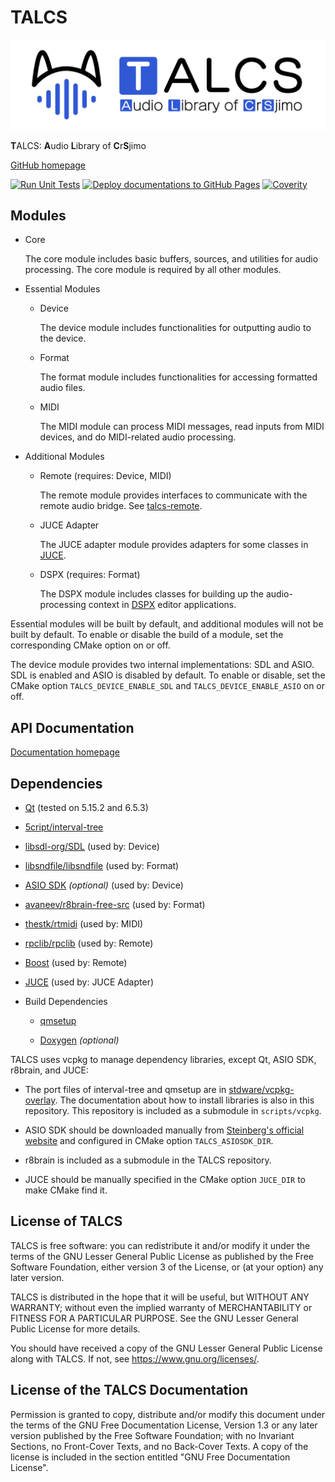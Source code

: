 # TALCS

![TALCS Logo](https://raw.githubusercontent.com/CrSjimo/talcs/main/doc/talcs.svg)

<b>T</b>ALCS: <b>A</b>udio <b>L</b>ibrary of <b>C</b>r<b>S</b>jimo

[GitHub homepage](https://github.com/CrSjimo/talcs)

[![Run Unit Tests](https://github.com/CrSjimo/talcs/actions/workflows/run-unit-tests.yaml/badge.svg)](https://github.com/CrSjimo/talcs/actions/workflows/run-unit-tests.yaml)
[![Deploy documentations to GitHub Pages](https://github.com/CrSjimo/talcs/actions/workflows/deploy-docs.yaml/badge.svg)](https://github.com/CrSjimo/talcs/actions/workflows/deploy-docs.yaml)
[![Coverity](https://scan.coverity.com/projects/29491/badge.svg)](https://scan.coverity.com/projects/crsjimo-talcs)

## Modules

- Core
  
  The core module includes basic buffers, sources, and utilities for audio processing. The core module is required by all other modules.

- Essential Modules
  
  - Device
    
    The device module includes functionalities for outputting audio to the device.
  
  - Format
    
    The format module includes functionalities for accessing formatted audio files.
  
  - MIDI
    
    The MIDI module can process MIDI messages, read inputs from MIDI devices, and do MIDI-related audio processing.

- Additional Modules
  
  - Remote (requires: Device, MIDI)
    
    The remote module provides interfaces to communicate with the remote audio bridge. See [talcs-remote](https://github.com/CrSjimo/talcs-remote).
  
  - JUCE Adapter
    
    The JUCE adapter module provides adapters for some classes in [JUCE](https://github.com/juce-framework/JUCE).
  
  - DSPX (requires: Format)
    
    The DSPX module includes classes for building up the audio-processing context in [DSPX](https://github.com/diffscope/opendspx/) editor applications.

Essential modules will be built by default, and additional modules will not be built by default. To enable or disable the build of a module, set the corresponding CMake option on or off.

The device module provides two internal implementations: SDL and ASIO. SDL is enabled and ASIO is disabled by default. To enable or disable, set the CMake option `TALCS_DEVICE_ENABLE_SDL` and `TALCS_DEVICE_ENABLE_ASIO` on or off.

## API Documentation

[Documentation homepage](https://talcs.sjimo.dev/)

## Dependencies

- [Qt](https://qt-project.org/) (tested on 5.15.2 and 6.5.3)

- [5cript/interval-tree](https://github.com/5cript/interval-tree)

- [libsdl-org/SDL](https://github.com/libsdl-org/SDL) (used by: Device)

- [libsndfile/libsndfile](https://github.com/libsndfile/libsndfile) (used by: Format)

- [ASIO SDK](https://www.steinberg.net/developers/) <i>(optional)</i> (used by: Device)

- [avaneev/r8brain-free-src](https://github.com/avaneev/r8brain-free-src) (used by: Format)

- [thestk/rtmidi](https://github.com/thestk/rtmidi) (used by: MIDI)

- [rpclib/rpclib](https://github.com/rpclib/rpclib) (used by: Remote)

- [Boost](https://www.boost.org/) (used by: Remote)

- [JUCE](https://github.com/juce-framework/JUCE) (used by: JUCE Adapter)

- Build Dependencies
  
  - [qmsetup](https://github.com/stdware/qmsetup)
  
  - [Doxygen](https://www.doxygen.nl/) <i>(optional)</i>

TALCS uses vcpkg to manage dependency libraries, except Qt, ASIO SDK, r8brain, and JUCE:

- The port files of interval-tree and qmsetup are in [stdware/vcpkg-overlay](https://github.com/stdware/vcpkg-overlay). The documentation about how to install libraries is also in this repository. This repository is included as a submodule in `scripts/vcpkg`.

- ASIO SDK should be downloaded manually from [Steinberg's official website](https://www.steinberg.net/asiosdk) and configured in CMake option `TALCS_ASIOSDK_DIR`. 

- r8brain is included as a submodule in the TALCS repository.

- JUCE should be manually specified in the CMake option `JUCE_DIR` to make CMake find it.

## License of TALCS

TALCS is free software: you can redistribute it and/or modify it under the terms of the GNU Lesser General Public License as published by the Free Software Foundation, either version 3 of the License, or (at your option) any later version.

TALCS is distributed in the hope that it will be useful, but WITHOUT ANY WARRANTY; without even the implied warranty of MERCHANTABILITY or FITNESS FOR A PARTICULAR PURPOSE. See the GNU Lesser General Public License for more details.

You should have received a copy of the GNU Lesser General Public License along with TALCS. If not, see <https://www.gnu.org/licenses/>.

## License of the TALCS Documentation

Permission is granted to copy, distribute and/or modify this document under the terms of the GNU Free Documentation License, Version 1.3 or any later version published by the Free Software Foundation; with no Invariant Sections, no Front-Cover Texts, and no Back-Cover Texts. A copy of the license is included in the section entitled "GNU Free Documentation License".